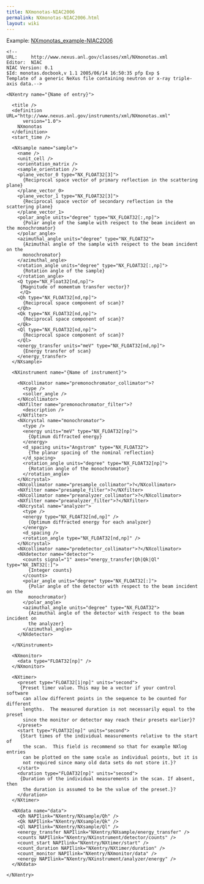 ```yaml
---
title: NXmonotas-NIAC2006
permalink: NXmonotas-NIAC2006.html
layout: wiki
---
```


Example:
[NXmonotas\_example-NIAC2006](NXmonotas_example-NIAC2006.html "wikilink")

    <!--
    URL:     http://www.nexus.anl.gov/classes/xml/NXmonotas.xml
    Editor:  NIAC
    NIAC Version: 0.1
    $Id: monotas.docbook,v 1.1 2005/06/14 16:50:35 pfp Exp $
    Template of a generic NeXus file containing neutron or x-ray triple-axis data.-->

    <NXentry name="{Name of entry}">

      <title />
      <definition URL="http://www.nexus.anl.gov/instruments/xml/NXmonotas.xml"
          version="1.0">
        NXmonotas
      </definition>
      <start_time />

      <NXsample name="sample">
        <name />
        <unit_cell />
        <orientation_matrix />
        <sample_orientation />
        <plane_vector_0 type="NX_FLOAT32[3]">
          {Reciprocal space vector of primary reflection in the scattering plane}
        </plane_vector_0>
        <plane_vector_1 type="NX_FLOAT32[3]">
          {Reciprocal space vector of secondary reflection in the scattering plane}
        </plane_vector_1>
        <polar_angle units="degree" type="NX_FLOAT32[:,np]">
          {Polar angle of the sample with respect to the beam incident on the monochromator}
        </polar_angle>
        <azimuthal_angle units="degree" type="NX_FLOAT32">
          {Azimuthal angle of the sample with respect to the beam incident on the
          monochromator}
        </azimuthal_angle>
        <rotation_angle units="degree" type="NX_FLOAT32[:,np]">
          {Rotation angle of the sample}
        </rotation_angle>
        <Q type="NX_Float32[nd,np]">
         {Magnitude of momemtum transfer vector}?
         </Q>
        <Qh type="NX_FLOAT32[nd,np]">
          {Reciprocal space component of scan}?
        </Qh>
        <Qk type="NX_FLOAT32[nd,np]">
          {Reciprocal space component of scan}?
        </Qk>
        <Ql type="NX_FLOAT32[nd,np]">
          {Reciprocal space component of scan}?
        </Ql>
        <energy_transfer units="meV" type="NX_FLOAT32[nd,np]">
          {Energy transfer of scan}
        </energy_transfer>
      </NXsample>

      <NXinstrument name="{Name of instrument}">

        <NXcollimator name="premonochromator_collimator">?
          <type />
          <soller_angle />
        </NXcollimator>
        <NXfilter name="premonochromator_filter">?
          <description />
        </NXfilter>
        <NXcrystal name="monochromator">
          <type />
          <energy units="meV" type="NX_FLOAT32[np]">
            {Optimum diffracted energy}
          </energy>
          <d_spacing units="Angstrom" type="NX_FLOAT32">
            {The planar spacing of the nominal reflection}
          </d_spacing>
          <rotation_angle units="degree" type="NX_FLOAT32[np]">
            {Rotation angle of the monochromator}
          </rotation_angle>
        </NXcrystal>
        <NXcollimator name="presample_collimator">?</NXcollimator>
        <NXfilter name="presample_filter">?</NXfilter>
        <NXcollimator name="preanalyzer_collimator">?</NXcollimator>
        <NXfilter name="preanalyzer_filter">?</NXfilter>
        <NXcrystal name="analyzer">
          <type />
          <energy type="NX_FLOAT32[nd,np]" />
            {Optimum diffracted energy for each analyzer}
          </energy>
          <d_spacing />
          <rotation_angle type="NX_FLOAT32[nd,np]" />
        </NXcrystal>
        <NXcollimator name="predetector_collimator">?</NXcollimator>
        <NXdetector name="detector">
          <counts signal="1" axes="energy_transfer|Qh|Qk|Ql" type="NX_INT32[:]">
            {Integer counts}
          </counts>
          <polar_angle units="degree" type="NX_FLOAT32[:]">
            {Polar angle of the detector with respect to the beam incident on the
            monochromator}
          </polar_angle>
          <azimuthal_angle units="degree" type="NX_FLOAT32">
            {Azimuthal angle of the detector with respect to the beam incident on
            the analyzer}
          </azimuthal_angle>
        </NXdetector>

      </NXinstrument>

      <NXmonitor>
        <data type="FLOAT32[np]" />
      </NXmonitor>

      <NXtimer>
        <preset type="FLOAT32[1|np]" units="second">
         {Preset timer value. This may be a vector if your control software
          can allow different points in the sequence to be counted for different
          lengths.  The measured duration is not necessarily equal to the preset
          since the monitor or detector may reach their presets earlier}?
        </preset>
        <start type="FLOAT32[np]" units="second">
         {Start times of the individual measurements relative to the start of
          the scan.  This field is recommend so that for example NXlog entries
          can be plotted on the same scale as individual points, but it is
          not required since many old data sets do not store it.}?
        </start>
        <duration type="FLOAT32[np]" units="second">
         {Duration of the individual measurements in the scan. If absent, then
          the duration is assumed to be the value of the preset.}?
        </duration>
      </NXtimer>

      <NXdata name="data">
        <Qh NAPIlink="NXentry/NXsample/Qh" />
        <Qk NAPIlink="NXentry/NXsample/Qk" />
        <Ql NAPIlink="NXentry/NXsample/Ql" />
        <energy_transfer NAPIlink="NXentry/NXsample/energy_transfer" />
        <counts NAPIlink="NXentry/NXinstrument/detector/counts" />
        <count_start NAPIlink="NXentry/NXtimer/start" />
        <count_duration NAPIlink="NXentry/NXtimer/duration" />
        <count_monitor NAPIlink="NXentry/NXmonitor/data" />
        <energy NAPIlink="NXentry/NXinstrument/analyzer/energy" />
      </NXdata>

    </NXentry>
